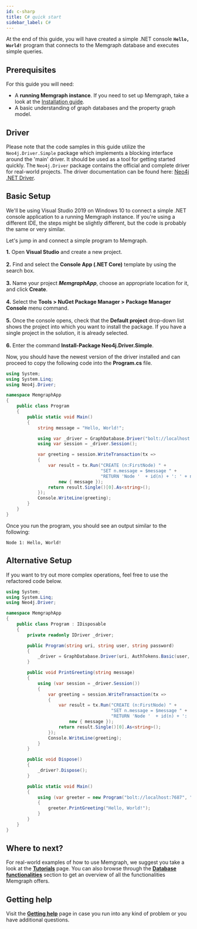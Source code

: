 ```yaml
---
id: c-sharp
title: C# quick start
sidebar_label: C#
---
```


At the end of this guide, you will have created a simple .NET console **`Hello, World!`** program that connects to the Memgraph database and executes simple queries.

## Prerequisites

For this guide you will need:
* A **running Memgraph instance**. If you need to set up Memgraph, take a look at the [Installation guide](/getting-started/installation/installation.md).
* A basic understanding of graph databases and the property graph model.

## Driver

Please note that the code samples in this guide utilize the `Neo4j.Driver.Simple` package which implements a blocking interface around the 'main' driver. It should be used as a tool for getting started quickly. The `Neo4j.Driver` package contains the official and complete driver for real-world projects.
The driver documentation can be found here: [Neo4j .NET Driver](https://github.com/neo4j/neo4j-dotnet-driver).

## Basic Setup

We'll be using Visual Studio 2019 on Windows 10 to connect a simple .NET console application to a running Memgraph instance.
If you're using a different IDE, the steps might be slightly different, but the code is probably the same or very similar.<br />  

Let's jump in and connect a simple program to Memgraph.

**1.** Open **Visual Studio** and create a new project.<br />  
**2.** Find and select the **Console App (.NET Core)** template by using the search box.<br />  
**3.** Name your project ***MemgraphApp***, choose an appropriate location for it, and click **Create**.<br />  
**4.** Select the **Tools > NuGet Package Manager > Package Manager Console** menu command.<br />  
**5.** Once the console opens, check that the **Default project** drop-down list shows the project into which you want to install the package.
If you have a single project in the solution, it is already selected.<br />  
**6.** Enter the command **Install-Package Neo4j.Driver.Simple**.

Now, you should have the newest version of the driver installed and can proceed to copy the following code into the **Program.cs** file.

```c#
using System;
using System.Linq;
using Neo4j.Driver;

namespace MemgraphApp
{
    public class Program
    {
        public static void Main()
        {
            string message = "Hello, World!";

            using var _driver = GraphDatabase.Driver("bolt://localhost:7687", AuthTokens.None);
            using var session = _driver.Session();

            var greeting = session.WriteTransaction(tx =>
            {
                var result = tx.Run("CREATE (n:FirstNode) " +
                                    "SET n.message = $message " +
                                    "RETURN 'Node '  + id(n) + ': ' + n.message",
                    new { message });
                return result.Single()[0].As<string>();
            });
            Console.WriteLine(greeting);
        }
    }
}
```

Once you run the program, you should see an output similar to the following:

```
Node 1: Hello, World!
```

## Alternative Setup

If you want to try out more complex operations, feel free to use the refactored code below.

```c#
using System;
using System.Linq;
using Neo4j.Driver;

namespace MemgraphApp
{
    public class Program : IDisposable
    {
        private readonly IDriver _driver;

        public Program(string uri, string user, string password)
        {
            _driver = GraphDatabase.Driver(uri, AuthTokens.Basic(user, password));
        }

        public void PrintGreeting(string message)
        {
            using (var session = _driver.Session())
            {
                var greeting = session.WriteTransaction(tx =>
                {
                    var result = tx.Run("CREATE (n:FirstNode) " +
                                        "SET n.message = $message " +
                                        "RETURN 'Node '  + id(n) + ': ' + n.message",
                        new { message });
                    return result.Single()[0].As<string>();
                });
                Console.WriteLine(greeting);
            }
        }

        public void Dispose()
        {
            _driver?.Dispose();
        }

        public static void Main()
        {
            using (var greeter = new Program("bolt://localhost:7687", "", ""))
            {
                greeter.PrintGreeting("Hello, World!");
            }
        }
    }
}
```

## Where to next?

For real-world examples of how to use Memgraph, we suggest you take a look at the **[Tutorials](/tutorials/tutorials.md)** page. 
You can also browse through the **[Database functionalities](/database-functionalities/database-functionalities.md)** section to get an overview of all the functionalities Memgraph offers.

## Getting help

Visit the **[Getting help](/getting-help/getting-help.md)** page in case you run into any kind of problem or you have additional questions.
